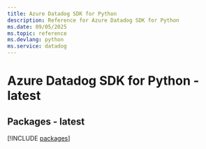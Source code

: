 ```yaml
---
title: Azure Datadog SDK for Python
description: Reference for Azure Datadog SDK for Python
ms.date: 09/05/2025
ms.topic: reference
ms.devlang: python
ms.service: datadog
---
```

# Azure Datadog SDK for Python - latest
## Packages - latest
[!INCLUDE [packages](datadog-index.md)]